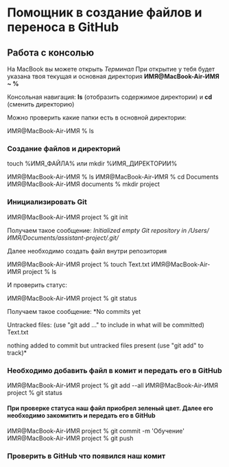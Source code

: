 # Помощник в создание файлов и переноса в GitHub

## Работа с консолью

На MacBook вы можете открыть *Терминал*
При открытие у тебя будет указана твоя текущая и основная директория **ИМЯ@MacBook-Air-ИМЯ ~ %**

Консольная навигация: **ls** (отобразить содержимое директории) и **cd** (сменить директорию)

Можно проверить какие папки есть в основной директории:

ИМЯ@MacBook-Air-ИМЯ % ls

### Создание файлов и директорий

touch %ИМЯ_ФАЙЛА% или mkdir %ИМЯ_ДИРЕКТОРИИ%

ИМЯ@MacBook-Air-ИМЯ % ls
ИМЯ@MacBook-Air-ИМЯ % cd Documents
ИМЯ@MacBook-Air-ИМЯ documents % mkdir project


### Инициализировать Git


ИМЯ@MacBook-Air-ИМЯ project % git init

Получаем такое сообщение: *Initialized empty Git repository in /Users/ИМЯ/Documents/assistant-project/.git/*

Далее необходимо создать файл внутри репозитория


ИМЯ@MacBook-Air-ИМЯ project % touch Text.txt
ИМЯ@MacBook-Air-ИМЯ project % ls

И проверить статус:

ИМЯ@MacBook-Air-ИМЯ project % git status

Получаем такое сообщение: *No commits yet

Untracked files:
  (use "git add <file>..." to include in what will be committed)
	Text.txt

nothing added to commit but untracked files present (use "git add" to track)*

### Необходимо добавить файл в комит и передать его в GitHub


ИМЯ@MacBook-Air-ИМЯ project % git add --all
ИМЯ@MacBook-Air-ИМЯ project % git status


#### При проверке статуса наш файл приобрел зеленый цвет. Далее его необходимо закомитить и передать его в GitHub


ИМЯ@MacBook-Air-ИМЯ project % git commit -m 'Обучение'
ИМЯ@MacBook-Air-ИМЯ project % git push


### Проверить в GitHub что появился наш комит

